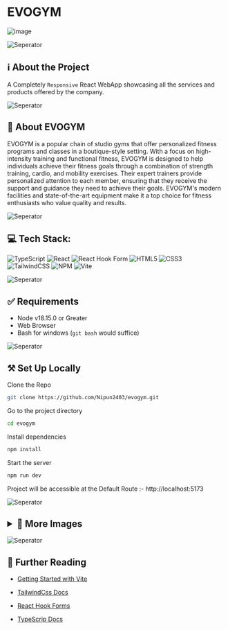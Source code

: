 # EVOGYM

![image](https://user-images.githubusercontent.com/110818273/226010579-5f60a6fc-05e2-4290-8028-084aa725c740.png)

![Seperator](https://raw.githubusercontent.com/andreasbm/readme/master/assets/lines/rainbow.png)

## ℹ️ About the Project

A Completely <code>Responsive</code> React WebApp showcasing all the services and products offered by the company.

![Seperator](https://raw.githubusercontent.com/andreasbm/readme/master/assets/lines/rainbow.png)

## 🔅 About EVOGYM
EVOGYM is a popular chain of studio gyms that offer personalized fitness programs and classes in a boutique-style setting. With a focus on high-intensity training and functional fitness, EVOGYM is designed to help individuals achieve their fitness goals through a combination of strength training, cardio, and mobility exercises. Their expert trainers provide personalized attention to each member, ensuring that they receive the support and guidance they need to achieve their goals. EVOGYM's modern facilities and state-of-the-art equipment make it a top choice for fitness enthusiasts who value quality and results.

![Seperator](https://raw.githubusercontent.com/andreasbm/readme/master/assets/lines/rainbow.png)


## 💻 Tech Stack:

![TypeScript](https://img.shields.io/badge/typescript-%23007ACC.svg?style=for-the-badge&logo=typescript&logoColor=white)   ![React](https://img.shields.io/badge/react-%2320232a.svg?style=for-the-badge&logo=react&logoColor=%2361DAFB) ![React Hook Form](https://img.shields.io/badge/React%20Hook%20Form-%23EC5990.svg?style=for-the-badge&logo=reacthookform&logoColor=white) ![HTML5](https://img.shields.io/badge/html5-%23E34F26.svg?style=for-the-badge&logo=html5&logoColor=white) ![CSS3](https://img.shields.io/badge/css3-%231572B6.svg?style=for-the-badge&logo=css3&logoColor=white) ![TailwindCSS](https://img.shields.io/badge/tailwindcss-%2338B2AC.svg?style=for-the-badge&logo=tailwind-css&logoColor=white) ![NPM](https://img.shields.io/badge/NPM-%23CB3837.svg?style=for-the-badge&logo=npm&logoColor=white)  ![Vite](https://img.shields.io/badge/vite-%23646CFF.svg?style=for-the-badge&logo=vite&logoColor=white)

![Seperator](https://raw.githubusercontent.com/andreasbm/readme/master/assets/lines/rainbow.png)


## ✅ Requirements

* Node v18.15.0 or Greater
* Web Browser
* Bash for windows (<code>git bash</code> would suffice)

![Seperator](https://raw.githubusercontent.com/andreasbm/readme/master/assets/lines/rainbow.png)

## ⚒️ Set Up Locally


Clone the Repo

```bash
git clone https://github.com/Nipun2403/evogym.git
```

Go to the project directory

```bash
cd evogym
```

Install dependencies

```bash
npm install
```

Start the server

```bash
npm run dev
```

Project will be accessible at the Default Route :- http://localhost:5173

![Seperator](https://raw.githubusercontent.com/andreasbm/readme/master/assets/lines/rainbow.png) 

## <details><summary>🧩 More Images</summary><br>![image](https://user-images.githubusercontent.com/110818273/226011364-d4e0b80c-c01c-4a51-81e7-a21a7bfc8a5a.png)![image](https://user-images.githubusercontent.com/110818273/226011915-b33397aa-c8b1-445e-ba5a-2894c9a3d26a.png)![image](https://user-images.githubusercontent.com/110818273/226011702-27e6b4d8-3ef6-4dfc-ac1f-d1e855b53621.png) ![image](https://user-images.githubusercontent.com/110818273/226022964-9f09da4e-f854-4156-b294-188ad3739fbb.png)
</details>


![Seperator](https://raw.githubusercontent.com/andreasbm/readme/master/assets/lines/rainbow.png) 

## 📖 Further Reading
* [Getting Started with Vite](https://vitejs.dev/guide/)

* [TailwindCss Docs](https://tailwindcss.com/)

* [React Hook Forms](https://react-hook-form.com/)

* [TypeScrip Docs](https://www.typescriptlang.org/docs/)

